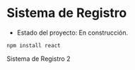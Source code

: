 #  Sistema de Registro
- Estado del proyecto: En construcción.

```
npm install react
```

Sistema de Registro 2
